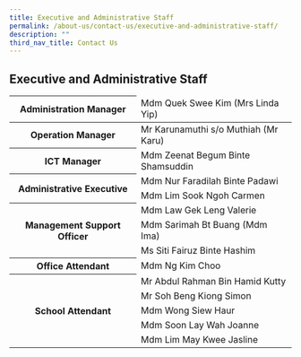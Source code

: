 ```yaml
---
title: Executive and Administrative Staff
permalink: /about-us/contact-us/executive-and-administrative-staff/
description: ""
third_nav_title: Contact Us
---
```

## **Executive and Administrative Staff**


<table>
<thead>
  <tr>
    <th>Administration Manager</th>
    <td>Mdm Quek Swee Kim (Mrs Linda Yip)</td>
  </tr>
</thead>
<tbody>
  <tr>
    <th>Operation Manager</th>
    <td>Mr Karunamuthi s/o Muthiah (Mr Karu)</td>
  </tr>
  <tr>
    <th>ICT Manager</th>
    <td>Mdm Zeenat Begum Binte Shamsuddin </td>
  </tr>
  <tr>
    <th rowspan="2">Administrative Executive</th>
    <td>Mdm Nur Faradilah Binte Padawi</td>
  </tr>
  <tr>
    <td>Mdm Lim Sook Ngoh Carmen</td>
  </tr>
  <tr>
    <th rowspan="3">Management Support Officer</th>
    <td>Mdm Law Gek Leng Valerie</td>
  </tr>
  <tr>
    <td>Mdm Sarimah Bt Buang (Mdm Ima)</td>
  </tr>
  <tr>
    <td>Ms Siti Fairuz Binte Hashim</td>
  </tr>
  <tr>
    <th>Office Attendant</th>
    <td>Mdm Ng Kim Choo</td>
  </tr>
  <tr>
    <th rowspan="5">School Attendant</th>
    <td>Mr Abdul Rahman Bin Hamid Kutty</td>
  </tr>
  <tr>
    <td>Mr Soh Beng Kiong Simon</td>
  </tr>
  <tr>
    <td>Mdm Wong Siew Haur</td>
  </tr>
  <tr>
    <td>Mdm Soon Lay Wah Joanne</td>
  </tr>
  <tr>
    <td>Mdm Lim May Kwee Jasline</td>
  </tr>
</tbody>
</table>